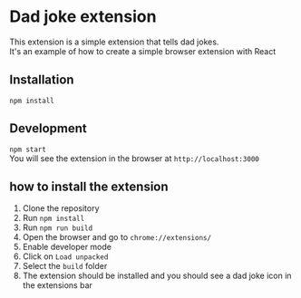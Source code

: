 # Dad joke extension

This extension is a simple extension that tells dad jokes. <br />
It's an example of how to create a simple browser extension with React


## Installation
`npm install`

## Development
`npm start` <br />
You will see the extension in the browser at `http://localhost:3000`

## how to install the extension
1. Clone the repository
2. Run `npm install`
3. Run `npm run build`
4. Open the browser and go to `chrome://extensions/`
5. Enable developer mode
6. Click on `Load unpacked`
7. Select the `build` folder
8. The extension should be installed and you should see a dad joke icon in the extensions bar